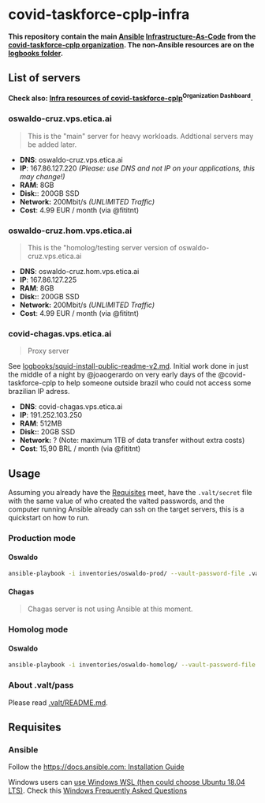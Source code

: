 # covid-taskforce-cplp-infra
**This repository contain the main [Ansible](https://www.ansible.com/)
[Infrastructure-As-Code](https://en.wikipedia.org/wiki/Infrastructure_as_code)
from the [covid-taskforce-cplp organization](https://github.com/covid-taskforce-cplp).
The non-Ansible resources are on the [logbooks folder](logbooks/).**

## List of servers

**Check also: [Infra resources of covid-taskforce-cplp](https://github.com/orgs/covid-taskforce-cplp/projects/1)<sup>Organization Dashboard</sup>.**

### oswaldo-cruz.vps.etica.ai
> This is the "main" server for heavy workloads. Addtional servers may be added later.

- **DNS**: oswaldo-cruz.vps.etica.ai
- **IP**: 167.86.127.220 _(Please: use DNS and not IP on your applications, this may change!)_
- **RAM**: 8GB
- **Disk:**: 200GB SSD
- **Network:** 200Mbit/s _(UNLIMITED Traffic)_
- **Cost**: 4.99 EUR / month (via @fititnt)

### oswaldo-cruz.hom.vps.etica.ai
> This is the "homolog/testing server version of oswaldo-cruz.vps.etica.ai

- **DNS**: oswaldo-cruz.hom.vps.etica.ai
- **IP**: 167.86.127.225
- **RAM**: 8GB
- **Disk:**: 200GB SSD
- **Network:** 200Mbit/s _(UNLIMITED Traffic)_
- **Cost**: 4.99 EUR / month (via @fititnt)

### covid-chagas.vps.etica.ai
> Proxy server

See [logbooks/squid-install-public-readme-v2.md](logbooks/squid-install-public-readme-v2.md).
Initial work done in just the middle of a night by @joaogerardo on very early
days of the @covid-taskforce-cplp to help someone outside brazil who could not
access some brazilian IP adress.

- **DNS**: covid-chagas.vps.etica.ai
- **IP**: 191.252.103.250
- **RAM**: 512MB
- **Disk:**: 20GB SSD
- **Network:** ? (Note: maximum 1TB of data transfer without extra costs)
- **Cost**: 15,90 BRL / month (via @fititnt)

## Usage

Assuming you already have the [Requisites](#requisites) meet, have the
`.valt/secret` file with the same value of who created the valted passwords,
and the computer running Ansible already can ssh on the target servers, this is
a quickstart on
how to run.

### Production mode

#### Oswaldo

```bash
ansible-playbook -i inventories/oswaldo-prod/ --vault-password-file .valt/pass playbook.yml
```

#### Chagas

> Chagas server is not using Ansible at this moment.

### Homolog mode

#### Oswaldo

```bash
ansible-playbook -i inventories/oswaldo-homolog/ --vault-password-file .valt/pass playbook.yml
```

### About .valt/pass
Please read [.valt/README.md](.valt/README.md).

## Requisites

### Ansible

Follow the [https://docs.ansible.com: Installation Guide](https://docs.ansible.com/ansible/latest/installation_guide/index.html)

Windows users can [use Windows WSL (then could choose Ubuntu 18.04 LTS)](https://docs.microsoft.com/windows/wsl/install-win10).
Check this [Windows Frequently Asked Questions](https://docs.ansible.com/ansible/latest/user_guide/windows_faq.html)
